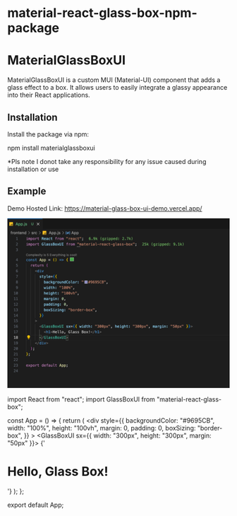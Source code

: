 # material-react-glass-box-npm-package

# MaterialGlassBoxUI

MaterialGlassBoxUI is a custom MUI (Material-UI) component that adds a glass effect to a box. It allows users to easily integrate a glassy appearance into their React applications.

## Installation

Install the package via npm:

npm install materialglassboxui

*Pls note I donot take any responsibility for any issue caused during installation or use

## Example

Demo Hosted Link: https://material-glass-box-ui-demo.vercel.app/

![Glass Box Code Demo Preview](./CodeSSDemo.png)


import React from "react";
import GlassBoxUI from "material-react-glass-box";

const App = () => {
  return (
    <div
      style={{
        backgroundColor: "#9695CB",
        width: "100%",
        height: "100vh",
        margin: 0,
        padding: 0,
        boxSizing: "border-box",
      }}
    >
      <GlassBoxUI sx={{ width: "300px", height: "300px", margin: "50px" }}>
        {'<h1>Hello, Glass Box!</h1>'}
      </GlassBoxUI>
    </div>
  );
};

export default App;
